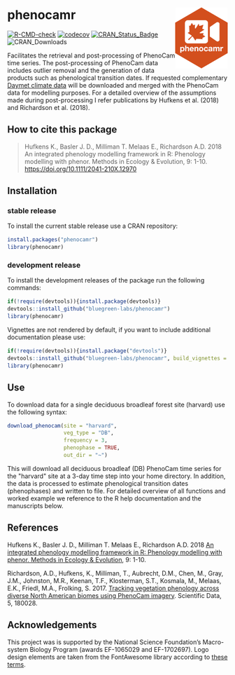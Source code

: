 # phenocamr <img src='./logo.png' align="right" height="139"/>

[![R-CMD-check](https://github.com/bluegreen-labs/phenocamr/actions/workflows/R-CMD-check.yaml/badge.svg)](https://github.com/bluegreen-labs/phenocamr/actions/workflows/R-CMD-check.yaml)
[![codecov](https://codecov.io/gh/bluegreen-labs/phenocamr/branch/master/graph/badge.svg)](https://codecov.io/gh/bluegreen-labs/phenocamr)
[![CRAN\_Status\_Badge](https://www.r-pkg.org/badges/version/phenocamr)](https://cran.r-project.org/package=phenocamr)
![CRAN\_Downloads](https://cranlogs.r-pkg.org/badges/grand-total/phenocamr)

Facilitates the retrieval and post-processing of PhenoCam time series. The post-processing of PhenoCam data includes outlier removal and the generation of data products such as phenological transition dates. If requested complementary [Daymet climate data](https://daymet.ornl.gov/) will be downloaded and merged with the PhenoCam data for modelling purposes. For a detailed overview of the assumptions made during post-processing I refer publications by Hufkens et al. (2018) and Richardson et al. (2018).

## How to cite this package

> Hufkens K., Basler J. D., Milliman T. Melaas E., Richardson A.D. 2018
> An integrated phenology modelling framework in R: Phenology modelling
> with phenor. Methods in Ecology &
> Evolution, 9: 1-10. https://doi.org/10.1111/2041-210X.12970

## Installation

### stable release

To install the current stable release use a CRAN repository:

```R
install.packages("phenocamr")
library(phenocamr)
```

### development release

To install the development releases of the package run the following commands:

```R
if(!require(devtools)){install.package(devtools)}
devtools::install_github("bluegreen-labs/phenocamr")
library(phenocamr)
```

Vignettes are not rendered by default, if you want to include additional documentation please use:

```R
if(!require(devtools)){install.package("devtools")}
devtools::install_github("bluegreen-labs/phenocamr", build_vignettes = TRUE)
library(phenocamr)
```

## Use

To download data for a single deciduous broadleaf forest site (harvard) use the following syntax:

```R
download_phenocam(site = "harvard",
                  veg_type = "DB",
                  frequency = 3,
                  phenophase = TRUE,
                  out_dir = "~")
```

This will download all deciduous broadleaf (DB) PhenoCam time series for the "harvard" site at a 3-day time step into your home directory. In addition, the data is processed to estimate phenological transition dates (phenophases) and written to file. For detailed overview of all functions and worked example we reference to the R help documentation and the manuscripts below.

## References

Hufkens K., Basler J. D., Milliman T. Melaas E., Richardson A.D. 2018 [An integrated phenology modelling framework in R: Phenology modelling with phenor. Methods in Ecology & Evolution](https://onlinelibrary.wiley.com/doi/10.1111/2041-210X.12970/full), 9: 1-10.

Richardson, A.D., Hufkens, K., Milliman, T., Aubrecht, D.M., Chen, M., Gray, J.M., Johnston, M.R., Keenan, T.F., Klosterman, S.T., Kosmala, M., Melaas, E.K., Friedl, M.A., Frolking, S. 2017. [Tracking vegetation phenology across diverse North American biomes using PhenoCam imagery](https://www.nature.com/articles/sdata201828). Scientific Data, 5, 180028.

## Acknowledgements

This project was is supported by the National Science Foundation’s Macro-system Biology Program (awards EF-1065029 and EF-1702697). Logo design elements are taken from the FontAwesome library according to [these terms](https://fontawesome.com/license).

